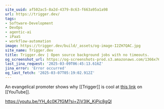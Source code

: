 ```yaml
---
site_uuid: af502ac5-8a2d-4379-8c63-f663a95a1a98
url: https://trigger.dev/
tags:
- Software-Development
- DevOps
- agentic-ai
- iPaaS
- workflow-automation
image: https://trigger.dev/build/_assets/og-image-I2ZH7QAC.jpg
site_name: Trigger.dev
title: Trigger.dev | Open source background jobs with no timeouts.
og_screenshot_url: https://og-screenshots-prod.s3.amazonaws.com/1366x768/80/false/23b2ced502ed35435b02845d2a6961a0b648856905044f1cd5eeaeafd43a1945.jpeg
last_jina_request: '2025-03-09T06:45:13.616Z'
jina_error: 'Error occurred'
og_last_fetch: '2025-03-07T05:19:02.912Z'
---
```


An evangelical promoter shows why [[Trigger]] is cool at [this link](https://youtu.be/E2t821Ujb0k?si=oA6G59-S2RuYNc2B) on [[YouTube]].  

https://youtu.be/YH_4c0K7fGM?si=ZjV3lK_KjPjc8gQl